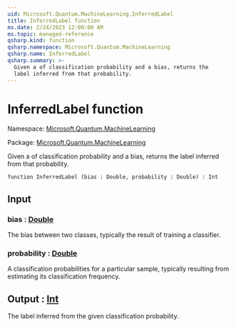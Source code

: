 ```yaml
---
uid: Microsoft.Quantum.MachineLearning.InferredLabel
title: InferredLabel function
ms.date: 2/24/2023 12:00:00 AM
ms.topic: managed-reference
qsharp.kind: function
qsharp.namespace: Microsoft.Quantum.MachineLearning
qsharp.name: InferredLabel
qsharp.summary: >-
  Given a of classification probability and a bias, returns the
  label inferred from that probability.
---
```


# InferredLabel function

Namespace: [Microsoft.Quantum.MachineLearning](xref:Microsoft.Quantum.MachineLearning)

Package: [Microsoft.Quantum.MachineLearning](https://nuget.org/packages/Microsoft.Quantum.MachineLearning)


Given a of classification probability and a bias, returns thelabel inferred from that probability.

```qsharp
function InferredLabel (bias : Double, probability : Double) : Int
```


## Input

### bias : [Double](xref:microsoft.quantum.qsharp.valueliterals#double-literals)

The bias between two classes, typically the result of training aclassifier.


### probability : [Double](xref:microsoft.quantum.qsharp.valueliterals#double-literals)

A classification probabilities for a particular sample, typicallyresulting from estimating its classification frequency.



## Output : [Int](xref:microsoft.quantum.qsharp.valueliterals#int-literals)

The label inferred from the given classification probability.